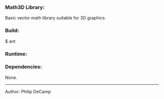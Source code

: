 ### Math3D Library:
Basic vector math library suitable for 3D graphics.

### Build:
$ ant


### Runtime:


### Dependencies:
None.

---
Author: Philip DeCamp
